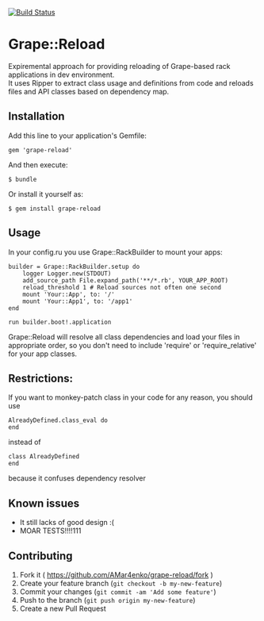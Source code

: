 [![Build Status](https://travis-ci.org/AlexYankee/grape-reload.svg?branch=master)](https://travis-ci.org/AlexYankee/grape-reload)
# Grape::Reload

Expiremental approach for providing reloading of Grape-based rack applications in dev environment.  
It uses Ripper to extract class usage and definitions from code and reloads files and API classes based on dependency map.

## Installation

Add this line to your application's Gemfile:

    gem 'grape-reload'

And then execute:

    $ bundle

Or install it yourself as:

    $ gem install grape-reload

## Usage

In your config.ru you use Grape::RackBuilder to mount your apps:

    builder = Grape::RackBuilder.setup do
        logger Logger.new(STDOUT)
        add_source_path File.expand_path('**/*.rb', YOUR_APP_ROOT)
        reload_threshold 1 # Reload sources not often one second
        mount 'Your::App', to: '/'
        mount 'Your::App1', to: '/app1'
    end

    run builder.boot!.application

Grape::Reload will resolve all class dependencies and load your files in appropriate order, so you don't need to include 'require' or 'require_relative' for your app classes.

## Restrictions:

If you want to monkey-patch class in your code for any reason, you should use 
    
    AlreadyDefined.class_eval do 
    end

instead of

    class AlreadyDefined
    end  

because it confuses dependency resolver

## Known issues

* It still lacks of good design :(  
* MOAR TESTS!!!!111

## Contributing

1. Fork it ( https://github.com/AMar4enko/grape-reload/fork )
2. Create your feature branch (`git checkout -b my-new-feature`)
3. Commit your changes (`git commit -am 'Add some feature'`)
4. Push to the branch (`git push origin my-new-feature`)
5. Create a new Pull Request
